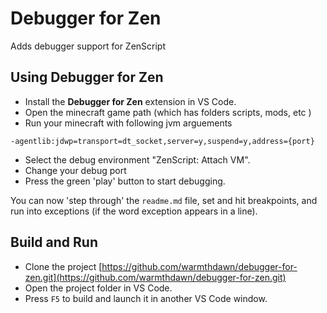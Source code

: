 # Debugger for Zen

Adds debugger support for ZenScript

## Using Debugger for Zen

* Install the **Debugger for Zen** extension in VS Code.
* Open the minecraft game path (which has folders scripts, mods, etc )
* Run your minecraft with following jvm arguements
```
-agentlib:jdwp=transport=dt_socket,server=y,suspend=y,address={port}
```
* Select the debug environment "ZenScript: Attach VM".
* Change your debug port
* Press the green 'play' button to start debugging.

You can now 'step through' the `readme.md` file, set and hit breakpoints, and run into exceptions (if the word exception appears in a line).


## Build and Run

* Clone the project [https://github.com/warmthdawn/debugger-for-zen.git](https://github.com/warmthdawn/debugger-for-zen.git)
* Open the project folder in VS Code.
* Press `F5` to build and launch it in another VS Code window.
